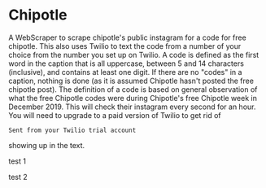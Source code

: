 # Chipotle
A WebScraper to scrape chipotle's public instagram for a code for free chipotle. This also uses Twilio to
text the code from a number of your choice from the number you set up on Twilio. A code is defined as
the first word in the caption that is all uppercase, between 5 and 14 characters (inclusive), and contains at least
one digit. If there are no "codes" in a caption, nothing is done (as it is assumed Chipotle hasn't posted the
free chipotle post). The definition of a code is based on general observation of what the free Chipotle codes
were during Chipotle's free Chipotle week in December 2019. This will check their instagram every second for an hour.
You will need to upgrade to a paid version of Twilio to get rid of

`Sent from your Twilio trial account`

showing up in the text.

test 1 

test 2
